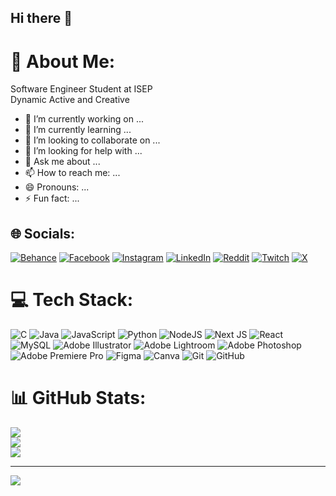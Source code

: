 ## Hi there 👋

<!--
**AraujoG99/AraujoG99** is a ✨ _special_ ✨ repository because its `README.md` (this file) appears on your GitHub profile.

Here are some ideas to get you started:


-->

# 💫 About Me:
Software Engineer Student at ISEP<br>Dynamic Active and Creative<br>

- 🔭 I’m currently working on ...
- 🌱 I’m currently learning ...
- 👯 I’m looking to collaborate on ...
- 🤔 I’m looking for help with ...
- 💬 Ask me about ...
- 📫 How to reach me: ...
- 😄 Pronouns: ...
- ⚡ Fun fact: ...
  
## 🌐 Socials:
[![Behance](https://img.shields.io/badge/Behance-1769ff?logo=behance&logoColor=white)](https://behance.net/https://www.behance.net/gonaloarajo4) [![Facebook](https://img.shields.io/badge/Facebook-%231877F2.svg?logo=Facebook&logoColor=white)](https://facebook.com/GoncaloAraujo99) [![Instagram](https://img.shields.io/badge/Instagram-%23E4405F.svg?logo=Instagram&logoColor=white)](https://instagram.com/goncalo_araujo_99) [![LinkedIn](https://img.shields.io/badge/LinkedIn-%230077B5.svg?logo=linkedin&logoColor=white)](https://linkedin.com/in/goncalosaraujo) [![Reddit](https://img.shields.io/badge/Reddit-%23FF4500.svg?logo=Reddit&logoColor=white)](https://reddit.com/user/AraujoGSA99) [![Twitch](https://img.shields.io/badge/Twitch-%239146FF.svg?logo=Twitch&logoColor=white)](https://twitch.tv/araujog99) [![X](https://img.shields.io/badge/X-black.svg?logo=X&logoColor=white)](https://x.com/Araujo99G) 

# 💻 Tech Stack:
![C](https://img.shields.io/badge/c-%2300599C.svg?style=for-the-badge&logo=c&logoColor=white) ![Java](https://img.shields.io/badge/java-%23ED8B00.svg?style=for-the-badge&logo=openjdk&logoColor=white) ![JavaScript](https://img.shields.io/badge/javascript-%23323330.svg?style=for-the-badge&logo=javascript&logoColor=%23F7DF1E) ![Python](https://img.shields.io/badge/python-3670A0?style=for-the-badge&logo=python&logoColor=ffdd54) ![NodeJS](https://img.shields.io/badge/node.js-6DA55F?style=for-the-badge&logo=node.js&logoColor=white) ![Next JS](https://img.shields.io/badge/Next-black?style=for-the-badge&logo=next.js&logoColor=white) ![React](https://img.shields.io/badge/react-%2320232a.svg?style=for-the-badge&logo=react&logoColor=%2361DAFB) ![MySQL](https://img.shields.io/badge/mysql-4479A1.svg?style=for-the-badge&logo=mysql&logoColor=white) ![Adobe Illustrator](https://img.shields.io/badge/adobe%20illustrator-%23FF9A00.svg?style=for-the-badge&logo=adobe%20illustrator&logoColor=white) ![Adobe Lightroom](https://img.shields.io/badge/Adobe%20Lightroom-31A8FF.svg?style=for-the-badge&logo=Adobe%20Lightroom&logoColor=white) ![Adobe Photoshop](https://img.shields.io/badge/adobe%20photoshop-%2331A8FF.svg?style=for-the-badge&logo=adobe%20photoshop&logoColor=white) ![Adobe Premiere Pro](https://img.shields.io/badge/Adobe%20Premiere%20Pro-9999FF.svg?style=for-the-badge&logo=Adobe%20Premiere%20Pro&logoColor=white) ![Figma](https://img.shields.io/badge/figma-%23F24E1E.svg?style=for-the-badge&logo=figma&logoColor=white) ![Canva](https://img.shields.io/badge/Canva-%2300C4CC.svg?style=for-the-badge&logo=Canva&logoColor=white) ![Git](https://img.shields.io/badge/git-%23F05033.svg?style=for-the-badge&logo=git&logoColor=white) ![GitHub](https://img.shields.io/badge/github-%23121011.svg?style=for-the-badge&logo=github&logoColor=white)
# 📊 GitHub Stats:
![](https://github-readme-stats.vercel.app/api?username=AraujoG99&theme=onedark&hide_border=false&include_all_commits=false&count_private=false)<br/>
![](https://github-readme-streak-stats.herokuapp.com/?user=AraujoG99&theme=onedark&hide_border=false)<br/>
![](https://github-readme-stats.vercel.app/api/top-langs/?username=AraujoG99&theme=onedark&hide_border=false&include_all_commits=false&count_private=false&layout=compact)

---
[![](https://visitcount.itsvg.in/api?id=AraujoG99&icon=0&color=0)](https://visitcount.itsvg.in)

<!-- Proudly created with GPRM ( https://gprm.itsvg.in ) -->
